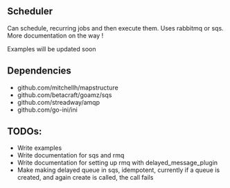 ## Scheduler

Can schedule, recurring jobs and then execute them. Uses rabbitmq or sqs. More documentation on the way !

Examples will be updated soon

## Dependencies
* github.com/mitchellh/mapstructure
* github.com/betacraft/goamz/sqs
* github.com/streadway/amqp
* github.com/go-ini/ini

## TODOs:
* Write examples
* Write documentation for sqs and rmq
* Write documentation for setting up rmq with delayed_message_plugin
* Make making delayed queue in sqs, idempotent, currently if a queue is created, and again create is called, the call fails
